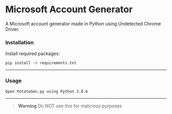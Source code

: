 # Microsoft Account Generator

A Microsoft account generator made in Python using Undetected Chrome Driver.

### Installation
Install required packages:

`pip install -r requirements.txt`

---

### Usage

`Open PotatoGen.py using Python 3.8.6`

---

> **Warning**
> Do NOT use this for malicious purposes
